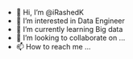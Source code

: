 - 👋 Hi, I’m @iRashedK
- 👀 I’m interested in Data Engineer
- 🌱 I’m currently learning Big data
- 💞️ I’m looking to collaborate on ...
- 📫 How to reach me ...

<!---
iRashedK/iRashedK is a ✨ special ✨ repository because its `README.md` (this file) appears on your GitHub profile.
You can click the Preview link to take a look at your changes.
--->
